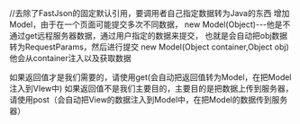 //去除了FastJson的固定默认引用，要调用者自己指定数据转为Java的东西
增加Model，由于在一个页面可能提交多次不同数据，
new Model(Object)---他是不通过get远程服务器数据，通过用户指定的数据来提交，
            也就是会自动把obj数据转为RequestParams，然后进行提交
new Model(Object container,Object obj)他会从container注入以及获取数据


如果返回值才是我们需要的，请使用get(会自动把返回值转为Model，在把Model注入到VIew中)
如果返回值不是我们主要目的，主要目的是把数据上传到服务器，请使用post（会自动把View的数据注入到Model中，在把Model的数据传到服务器）